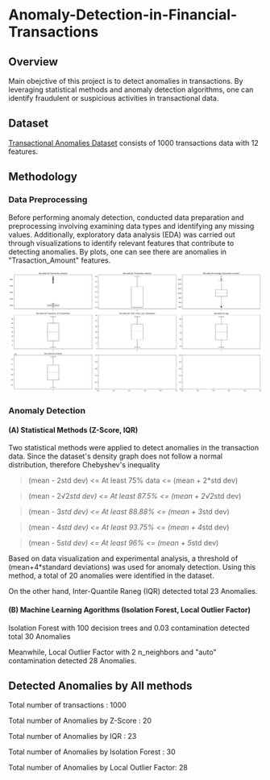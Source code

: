 # Anomaly-Detection-in-Financial-Transactions

## Overview
Main obejctive of this project is to detect anomalies in transactions. By leveraging statistical methods and anomaly detection algorithms, one can identify fraudulent or suspicious activities in transactional data.

## Dataset
[Transactional Anomalies Dataset](https://www.kaggle.com/datasets/agitamuhammad/transactional-anomalies-dataset) consists of 1000 transactions data with 12 features.

## Methodology

### Data Preprocessing
Before performing anomaly detection, conducted data preparation and preprocessing involving examining data types and identifying any missing values. Additionally, exploratory data analysis (EDA) was carried out through visualizations to identify relevant features that contribute to detecting anomalies. By plots, one can see there are anomalies in "Trasaction_Amount" features.

![image alt](box_plots.png)


### Anomaly Detection

#### (A) Statistical Methods (Z-Score, IQR)

Two statistical methods were applied to detect anomalies in the transaction data. Since the dataset's density graph does not follow a normal distribution, therefore Chebyshev's inequality 
> (mean - 2std dev)        <=   At least 75% data   <=   (mean + 2*std dev)

> (mean - 2√2*std dev)     <=   At least 87.5%      <=   (mean + 2√2*std dev)

> (mean - 3*std dev)       <=   At least 88.88%     <=   (mean + 3*std dev)

> (mean - 4*std dev)       <=   At least 93.75%     <=   (mean + 4*std dev)

> (mean - 5*std dev)       <=   At least 96%        <=   (mean + 5*std dev)

Based on data visualization and experimental analysis, a threshold of (mean+4*standard deviations) was used for anomaly detection. Using this method, a total of 20 anomalies were identified in the dataset.

On the other hand, Inter-Quantile Raneg (IQR) detected total 23 Anomalies.

#### (B) Machine Learning Agorithms (Isolation Forest, Local Outlier Factor)

Isolation Forest with 100 decision trees and 0.03 contamination detected total 30 Anomalies

Meanwhile, Local Outlier Factor with 2 n_neighbors and "auto" contamination detected 28 Anomalies.

## Detected Anomalies by All methods
Total number of transactions : 1000

Total number of Anomalies by Z-Score : 20

Total number of Anomalies by IQR : 23

Total number of Anomalies by Isolation Forest : 30

Total number of Anomalies by Local Outlier Factor: 28
